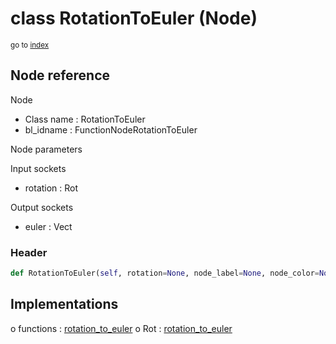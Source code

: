 # class RotationToEuler (Node)

<sub>go to [index](/docs/index.md)</sub>

## Node reference

Node
 - Class name : RotationToEuler
 - bl_idname : FunctionNodeRotationToEuler

Node parameters

Input sockets
 - rotation : Rot

Output sockets
 - euler : Vect

### Header

``` python
def RotationToEuler(self, rotation=None, node_label=None, node_color=None):
```

## Implementations

o functions : [rotation_to_euler](/docs/classes/rotation_to_euler.md)
o Rot : [rotation_to_euler](/docs/classes/rotation_to_euler.md) 

